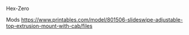 Hex-Zero





Mods
https://www.printables.com/model/801506-slideswipe-adjustable-top-extrusion-mount-with-cab/files
